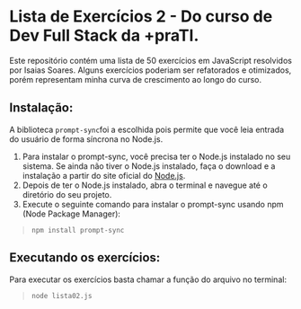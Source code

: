 # Lista de Exercícios 2 - Do curso de Dev Full Stack da +praTI.

 Este repositório contém uma lista de 50 exercícios em JavaScript resolvidos por Isaias Soares. 
 Alguns exercícios poderiam ser refatorados e otimizados, porém representam minha curva de crescimento ao longo do curso. 

## Instalação:

A biblioteca `prompt-sync`foi a escolhida pois permite que você leia entrada do usuário de forma síncrona no Node.js.

1. Para instalar o prompt-sync, você precisa ter o Node.js instalado no seu sistema. Se ainda não tiver o Node.js instalado, faça o download e a instalação a partir do site oficial do [Node.js](https://nodejs.org/en).
2. Depois de ter o Node.js instalado, abra o terminal e navegue até o diretório do seu projeto.
3. Execute o seguinte comando para instalar o prompt-sync usando npm (Node Package Manager):
> `npm install prompt-sync`

## Executando os exercícios: 

Para executar os exercícios basta chamar a função do arquivo no terminal: 
> `node lista02.js` 
